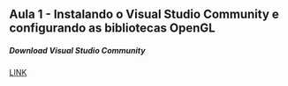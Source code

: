 ## Aula 1 - Instalando o Visual Studio Community e configurando as bibliotecas OpenGL



##### Download Visual Studio Community
[LINK](https://www.visualstudio.com/pt-br/downloads/)
